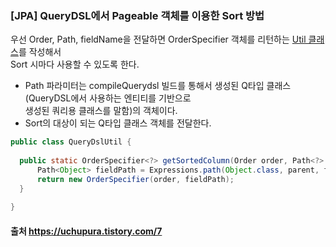 ### [JPA] QueryDSL에서 Pageable 객체를 이용한 Sort 방법
우선 Order, Path, fieldName을 전달하면 OrderSpecifier 객체를 리턴하는 [Util 클래스](https://m.blog.naver.com/PostView.naver?isHttpsRedirect=true&blogId=tmondev&logNo=220976934466)를 작성해서  
Sort 시마다 사용할 수 있도록 한다. 

- Path 파라미터는 compileQuerydsl 빌드를 통해서 생성된 Q타입 클래스(QueryDSL에서 사용하는 엔티티를 기반으로  
  생성된 쿼리용 클래스를 말함)의 객체이다.
- Sort의 대상이 되는 Q타입 클래스 객체를 전달한다.

```java
public class QueryDslUtil {
    
  public static OrderSpecifier<?> getSortedColumn(Order order, Path<?> parent, String fieldName) {
      Path<Object> fieldPath = Expressions.path(Object.class, parent, fieldName);
      return new OrderSpecifier(order, fieldPath);
  }
  
}
```

#### 출처 https://uchupura.tistory.com/7
